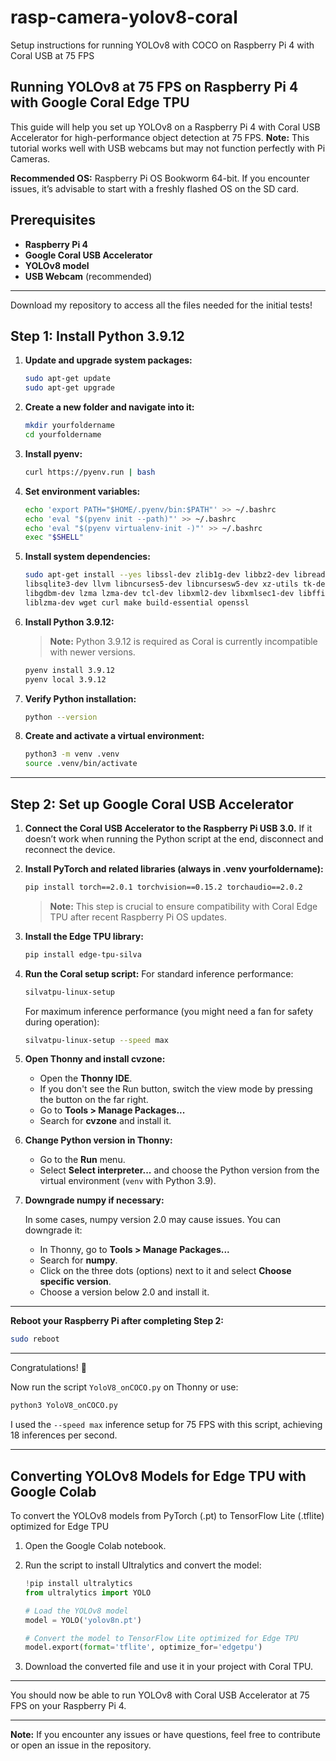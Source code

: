 # rasp-camera-yolov8-coral
Setup instructions for running YOLOv8 with COCO on Raspberry Pi 4 with Coral USB at 75 FPS

## Running YOLOv8 at 75 FPS on Raspberry Pi 4 with Google Coral Edge TPU

This guide will help you set up YOLOv8 on a Raspberry Pi 4 with Coral USB Accelerator for high-performance object detection at 75 FPS. **Note:** This tutorial works well with USB webcams but may not function perfectly with Pi Cameras.

**Recommended OS:** Raspberry Pi OS Bookworm 64-bit. If you encounter issues, it’s advisable to start with a freshly flashed OS on the SD card.

## Prerequisites

- **Raspberry Pi 4**
- **Google Coral USB Accelerator**
- **YOLOv8 model**
- **USB Webcam** (recommended)

---

Download my repository to access all the files needed for the initial tests!

## Step 1: Install Python 3.9.12

1. **Update and upgrade system packages:**

   ```bash
   sudo apt-get update
   sudo apt-get upgrade
   ```

2. **Create a new folder and navigate into it:**

   ```bash
   mkdir yourfoldername
   cd yourfoldername
   ```

3. **Install pyenv:**

   ```bash
   curl https://pyenv.run | bash
   ```

4. **Set environment variables:**

   ```bash
   echo 'export PATH="$HOME/.pyenv/bin:$PATH"' >> ~/.bashrc
   echo 'eval "$(pyenv init --path)"' >> ~/.bashrc
   echo 'eval "$(pyenv virtualenv-init -)"' >> ~/.bashrc
   exec "$SHELL"
   ```

5. **Install system dependencies:**

   ```bash
   sudo apt-get install --yes libssl-dev zlib1g-dev libbz2-dev libreadline-dev \
   libsqlite3-dev llvm libncurses5-dev libncursesw5-dev xz-utils tk-dev \
   libgdbm-dev lzma lzma-dev tcl-dev libxml2-dev libxmlsec1-dev libffi-dev \
   liblzma-dev wget curl make build-essential openssl
   ```

6. **Install Python 3.9.12:**

   > **Note:** Python 3.9.12 is required as Coral is currently incompatible with newer versions.

   ```bash
   pyenv install 3.9.12
   pyenv local 3.9.12
   ```

8. **Verify Python installation:**

   ```bash
   python --version
   ```

9. **Create and activate a virtual environment:**

   ```bash
   python3 -m venv .venv
   source .venv/bin/activate
   ```

---

## Step 2: Set up Google Coral USB Accelerator

1. **Connect the Coral USB Accelerator to the Raspberry Pi USB 3.0.** If it doesn’t work when running the Python script at the end, disconnect and reconnect the device.

2. **Install PyTorch and related libraries (always in .venv yourfoldername):**

   ```bash
   pip install torch==2.0.1 torchvision==0.15.2 torchaudio==2.0.2
   ```

   > **Note:** This step is crucial to ensure compatibility with Coral Edge TPU after recent Raspberry Pi OS updates.

3. **Install the Edge TPU library:**

   ```bash
   pip install edge-tpu-silva
   ```

4. **Run the Coral setup script:**
   For standard inference performance:

   ```bash
   silvatpu-linux-setup
   ```

   For maximum inference performance (you might need a fan for safety during operation):

   ```bash
   silvatpu-linux-setup --speed max
   ```

6. **Open Thonny and install cvzone:**

   - Open the **Thonny IDE**.
   - If you don't see the Run button, switch the view mode by pressing the button on the far right.
   - Go to **Tools > Manage Packages...**
   - Search for **cvzone** and install it.

7. **Change Python version in Thonny:**

   - Go to the **Run** menu.
   - Select **Select interpreter...** and choose the Python version from the virtual environment (`venv` with Python 3.9).

8. **Downgrade numpy if necessary:**

   In some cases, numpy version 2.0 may cause issues. You can downgrade it:

   - In Thonny, go to **Tools > Manage Packages...**
   - Search for **numpy**.
   - Click on the three dots (options) next to it and select **Choose specific version**.
   - Choose a version below 2.0 and install it.

---

**Reboot your Raspberry Pi after completing Step 2:**

```bash
sudo reboot
```

---

Congratulations! 🚀

Now run the script `YoloV8_onCOCO.py` on Thonny or use:

```bash
python3 YoloV8_onCOCO.py
```

I used the `--speed max` inference setup for 75 FPS with this script, achieving 18 inferences per second.

---

## Converting YOLOv8 Models for Edge TPU with Google Colab

To convert the YOLOv8 models from PyTorch (.pt) to TensorFlow Lite (.tflite) optimized for Edge TPU

1. Open the Google Colab notebook.
2. Run the script to install Ultralytics and convert the model:

   ```python
   !pip install ultralytics
   from ultralytics import YOLO

   # Load the YOLOv8 model
   model = YOLO('yolov8n.pt')

   # Convert the model to TensorFlow Lite optimized for Edge TPU
   model.export(format='tflite', optimize_for='edgetpu')
   ```

3. Download the converted file and use it in your project with Coral TPU.

---

You should now be able to run YOLOv8 with Coral USB Accelerator at 75 FPS on your Raspberry Pi 4.

---

**Note:** If you encounter any issues or have questions, feel free to contribute or open an issue in the repository.
